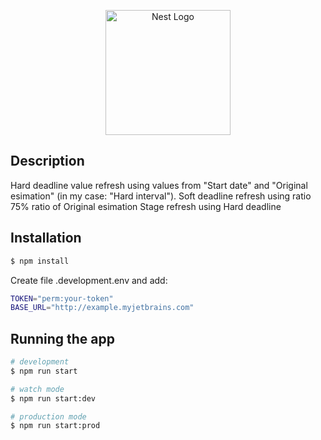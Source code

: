 <p align="center">
  <a href="http://nestjs.com/" target="blank"><img src="https://nestjs.com/img/logo-small.svg" width="200" alt="Nest Logo" /></a>
</p>

## Description

Hard deadline value refresh using values from "Start date" and "Original esimation" (in my case: "Hard interval").
Soft deadline refresh using ratio 75% ratio of Original esimation
Stage refresh using Hard deadline

## Installation

```bash
$ npm install
```
Create file .development.env and add:
```bash
TOKEN="perm:your-token"
BASE_URL="http://example.myjetbrains.com"
```

## Running the app

```bash
# development
$ npm run start

# watch mode
$ npm run start:dev

# production mode
$ npm run start:prod
```